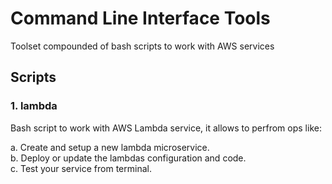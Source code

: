Command Line Interface Tools
============================

Toolset compounded of bash scripts to work with AWS services

Scripts
-------

### 1. lambda

Bash script to work with AWS Lambda service, it allows to perfrom ops like:  

a. Create and setup a new lambda microservice.  
b. Deploy or update the lambdas configuration and code.  
c. Test your service from terminal.  


